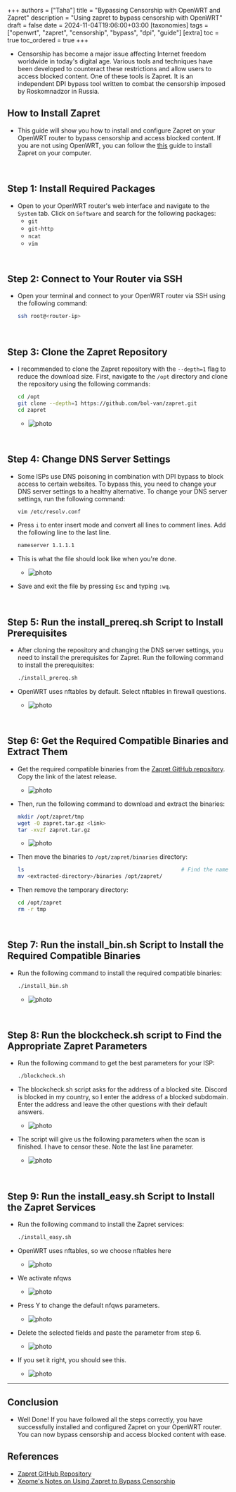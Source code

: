 +++
authors = ["Taha"]
title = "Bypassing Censorship with OpenWRT and Zapret"
description = "Using zapret to bypass censorship with OpenWRT"
draft = false
date = 2024-11-04T19:06:00+03:00
[taxonomies]
tags = ["openwrt", "zapret", "censorship", "bypass", "dpi", "guide"]
[extra]
toc = true
toc_ordered = true
+++

- Censorship has become a major issue affecting Internet freedom worldwide in
today's digital age. Various tools and techniques have been developed to counteract
these restrictions and allow users to access blocked content. One of these tools
is Zapret. It is an independent DPI bypass tool written to combat the censorship
imposed by Roskomnadzor in Russia.

## How to Install Zapret

- This guide will show you how to install and configure Zapret on your OpenWRT
router to bypass censorship and access blocked content. If you are not using OpenWRT,
you can follow the [this](https://notes.xeome.dev/notes/Using-zapret-to-bypass-censorship)
guide to install Zapret on your computer.

<br>

## Step 1: Install Required Packages

- Open to your OpenWRT router's web interface and navigate to the `System` tab.
Click on `Software` and search for the following packages:
  - `git`
  - `git-http`
  - `ncat`
  - `vim`

<br>

## Step 2: Connect to Your Router via SSH

- Open your terminal and connect to your OpenWRT router via SSH using the following
command:

  ```bash
  ssh root@<router-ip>
  ```

<br>

## Step 3: Clone the Zapret Repository

- I recommended to clone the Zapret repository with the `--depth=1` flag to reduce
the download size. First, navigate to the `/opt` directory and clone the repository
using the following commands:

  ```bash
  cd /opt
  git clone --depth=1 https://github.com/bol-van/zapret.git
  cd zapret
  ```

  - ![photo](/assets/Pasted%20image%2020241104204129.png)

<br>

## Step 4: Change DNS Server Settings

- Some ISPs use DNS poisoning in combination with DPI bypass to block access to
certain websites. To bypass this, you need to change your DNS server settings to
a healthy alternative. To change your DNS server settings, run the following command:

  ```bash
  vim /etc/resolv.conf
  ```

- Press `i` to enter insert mode and convert all lines to comment lines. Add the
following line to the last line.

  ```bash
  nameserver 1.1.1.1
  ```

- This is what the file should look like when you're done.

  - ![photo](/assets/Pasted%20image%2020241104204207.png)

- Save and exit the file by pressing `Esc` and typing `:wq`.

<br>

## Step 5: Run the install_prereq.sh Script to Install Prerequisites

- After cloning the repository and changing the DNS server settings, you need to
install the prerequisites for Zapret. Run the following command to install the prerequisites:

  ```bash
  ./install_prereq.sh
  ```

- OpenWRT uses nftables by default. Select nftables in firewall questions.
  - ![photo](/assets/Pasted%20image%2020241104204411.png)

<br>

## Step 6: Get the Required Compatible Binaries and Extract Them

- Get the required compatible binaries from the [Zapret GitHub repository](https://github.com/bol-van/zapret/releases/latest).
  Copy the link of the latest release.

  - ![photo](/assets/Pasted%20image%2020250117214206.png)

- Then, run the following command to download and extract the binaries:

  ```bash
  mkdir /opt/zapret/tmp
  wget -O zapret.tar.gz <link>
  tar -xvzf zapret.tar.gz
  ```

  - ![photo](/assets/Pasted%20image%2020250117214712.png)

- Then move the binaries to `/opt/zapret/binaries` directory:

  ```bash
  ls                                                  # Find the name of the extracted directory
  mv <extracted-directory>/binaries /opt/zapret/
  ```

- Then remove the temporary directory:

  ```bash
  cd /opt/zapret
  rm -r tmp
  ```

<br>

## Step 7: Run the install_bin.sh Script to Install the Required Compatible Binaries

- Run the following command to install the required compatible binaries:

  ```bash
  ./install_bin.sh
  ```

  - ![photo](/assets/Pasted%20image%2020241104204218.png)

<br>

## Step 8: Run the blockcheck.sh script to Find the Appropriate Zapret Parameters

- Run the following command to get the best parameters for your ISP:

  ```bash
  ./blockcheck.sh
  ```

- The blockcheck.sh script asks for the address of a blocked site. Discord is blocked
in my country, so I enter the address of a blocked subdomain. Enter the address
and leave the other questions with their default answers.

  - ![photo](/assets/Pasted%20image%2020241104204234.png)

- The script will give us the following parameters when the scan is finished. I
have to censor these. Note the last line parameter.
  - ![photo](/assets/Pasted%20image%2020241104210017.png)

<br>

## Step 9: Run the install_easy.sh Script to Install the Zapret Services

- Run the following command to install the Zapret services:

  ```bash
  ./install_easy.sh
  ```

- OpenWRT uses nftables, so we choose nftables here
  - ![photo](/assets/Pasted%20image%2020241104204300.png)
- We activate nfqws
  - ![photo](/assets/Pasted%20image%2020241104204840.png)
- Press Y to change the default nfqws parameters.
  - ![photo](/assets/Pasted%20image%2020241104204311.png)
- Delete the selected fields and paste the parameter from step 6.
  - ![photo](/assets/Pasted%20image%2020241104204722.png)
- If you set it right, you should see this.
  - ![photo](/assets/Pasted%20image%2020241104204317.png)

---

## Conclusion

- Well Done! If you have followed all the steps correctly, you have successfully
installed and configured Zapret on your OpenWRT router. You can now bypass censorship
and access blocked content with ease.

## References

- [Zapret GitHub Repository](https://github.com/bol-van/zapret)
- [Xeome's Notes on Using Zapret to Bypass Censorship](https://notes.xeome.dev/notes/Using-zapret-to-bypass-censorship)
